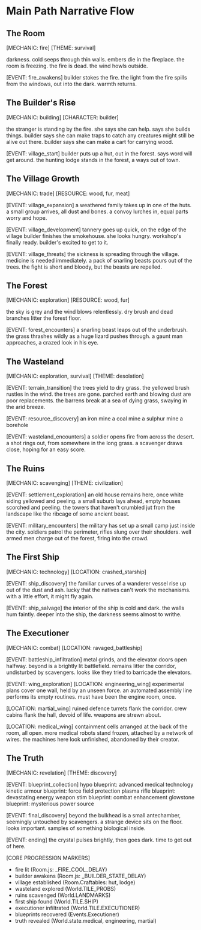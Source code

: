 # Main Path Narrative Flow

## The Room
[MECHANIC: fire]
[THEME: survival]

darkness. cold seeps through thin walls. embers die in the fireplace.
the room is freezing. the fire is dead.
the wind howls outside.

[EVENT: fire_awakens]
builder stokes the fire.
the light from the fire spills from the windows, out into the dark.
warmth returns.

## The Builder's Rise
[MECHANIC: building]
[CHARACTER: builder]

the stranger is standing by the fire. she says she can help. says she builds things.
builder says she can make traps to catch any creatures might still be alive out there.
builder says she can make a cart for carrying wood.

[EVENT: village_start]
builder puts up a hut, out in the forest. says word will get around.
the hunting lodge stands in the forest, a ways out of town.

## The Village Growth
[MECHANIC: trade]
[RESOURCE: wood, fur, meat]

[EVENT: village_expansion]
a weathered family takes up in one of the huts.
a small group arrives, all dust and bones.
a convoy lurches in, equal parts worry and hope.

[EVENT: village_development]
tannery goes up quick, on the edge of the village
builder finishes the smokehouse. she looks hungry.
workshop's finally ready. builder's excited to get to it.

[EVENT: village_threats]
the sickness is spreading through the village.
medicine is needed immediately.
a pack of snarling beasts pours out of the trees.
the fight is short and bloody, but the beasts are repelled.

## The Forest
[MECHANIC: exploration]
[RESOURCE: wood, fur]

the sky is grey and the wind blows relentlessly.
dry brush and dead branches litter the forest floor.

[EVENT: forest_encounters]
a snarling beast leaps out of the underbrush.
the grass thrashes wildly as a huge lizard pushes through.
a gaunt man approaches, a crazed look in his eye.

## The Wasteland
[MECHANIC: exploration, survival]
[THEME: desolation]

[EVENT: terrain_transition]
the trees yield to dry grass. the yellowed brush rustles in the wind.
the trees are gone. parched earth and blowing dust are poor replacements.
the barrens break at a sea of dying grass, swaying in the arid breeze.

[EVENT: resource_discovery]
an iron mine
a coal mine
a sulphur mine
a borehole

[EVENT: wasteland_encounters]
a soldier opens fire from across the desert.
a shot rings out, from somewhere in the long grass.
a scavenger draws close, hoping for an easy score.

## The Ruins
[MECHANIC: scavenging]
[THEME: civilization]

[EVENT: settlement_exploration]
an old house remains here, once white siding yellowed and peeling.
a small suburb lays ahead, empty houses scorched and peeling.
the towers that haven't crumbled jut from the landscape like the ribcage of some ancient beast.

[EVENT: military_encounters]
the military has set up a small camp just inside the city.
soldiers patrol the perimeter, rifles slung over their shoulders.
well armed men charge out of the forest, firing into the crowd.

## The First Ship
[MECHANIC: technology]
[LOCATION: crashed_starship]

[EVENT: ship_discovery]
the familiar curves of a wanderer vessel rise up out of the dust and ash.
lucky that the natives can't work the mechanisms.
with a little effort, it might fly again.

[EVENT: ship_salvage]
the interior of the ship is cold and dark.
the walls hum faintly.
deeper into the ship, the darkness seems almost to writhe.

## The Executioner
[MECHANIC: combat]
[LOCATION: ravaged_battleship]

[EVENT: battleship_infiltration]
metal grinds, and the elevator doors open halfway. beyond is a brightly lit battlefield.
remains litter the corridor, undisturbed by scavengers.
looks like they tried to barricade the elevators.

[EVENT: wing_exploration]
[LOCATION: engineering_wing]
experimental plans cover one wall, held by an unseen force.
an automated assembly line performs its empty routines.
must have been the engine room, once.

[LOCATION: martial_wing]
ruined defence turrets flank the corridor.
crew cabins flank the hall, devoid of life.
weapons are strewn about.

[LOCATION: medical_wing]
containment cells arranged at the back of the room, all open.
more medical robots stand frozen, attached by a network of wires.
the machines here look unfinished, abandoned by their creator.

## The Truth
[MECHANIC: revelation]
[THEME: discovery]

[EVENT: blueprint_collection]
hypo blueprint: advanced medical technology
kinetic armour blueprint: force field protection
plasma rifle blueprint: devastating energy weapon
stim blueprint: combat enhancement
glowstone blueprint: mysterious power source

[EVENT: final_discovery]
beyond the bulkhead is a small antechamber, seemingly untouched by scavengers.
a strange device sits on the floor. looks important.
samples of something biological inside.

[EVENT: ending]
the crystal pulses brightly, then goes dark.
time to get out of here.

[CORE PROGRESSION MARKERS]
- fire lit (Room.js: _FIRE_COOL_DELAY)
- builder awakens (Room.js: _BUILDER_STATE_DELAY)
- village established (Room.Craftables: hut, lodge)
- wasteland explored (World.TILE_PROBS)
- ruins scavenged (World.LANDMARKS)
- first ship found (World.TILE.SHIP)
- executioner infiltrated (World.TILE.EXECUTIONER)
- blueprints recovered (Events.Executioner)
- truth revealed (World.state.medical, engineering, martial)